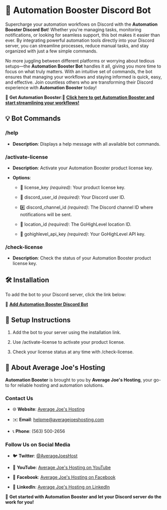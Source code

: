 🚀 **Automation Booster Discord Bot**
=====================================

Supercharge your automation workflows on Discord with the **Automation Booster Discord Bot**! Whether you're managing tasks, monitoring notifications, or looking for seamless support, this bot makes it easier than ever. By integrating powerful automation tools directly into your Discord server, you can streamline processes, reduce manual tasks, and stay organized with just a few simple commands.

No more juggling between different platforms or worrying about tedious setups—the **Automation Booster Bot** handles it all, giving you more time to focus on what truly matters. With an intuitive set of commands, the bot ensures that managing your workflows and staying informed is quick, easy, and effective. Join countless others who are transforming their Discord experience with **Automation Booster** today!

🌟 **Get Automation Booster**:🔗 [**Click here to get Automation Booster and start streamlining your workflows!**](https://www.automationbooster.com?fpr=averagejoeshosting)

💡 **Bot Commands**
-------------------

### /help

*   **Description**: Displays a help message with all available bot commands.
    

### /activate-license

*   **Description**: Activate your Automation Booster product license key.
    
*   **Options**:
    
    *   🔑 license\_key _(required)_: Your product license key.
        
    *   👤 discord\_user\_id _(required)_: Your Discord user ID.
        
    *   #️⃣ discord\_channel\_id _(required)_: The Discord channel ID where notifications will be sent.
        
    *   📍 location\_id _(required)_: The GoHighLevel location ID.
        
    *   🔐 gohighlevel\_api\_key _(required)_: Your GoHighLevel API key.
        

### /check-license

*   **Description**: Check the status of your Automation Booster product license key.
    

🛠 **Installation**
-------------------

To add the bot to your Discord server, click the link below:

🔗 [**Add Automation Booster Discord Bot**](https://discord.com/oauth2/authorize?client_id=1291526647568142407&permissions=92160&response_type=code&redirect_uri=https://averagejoeshosting.com&integration_type=0&scope=messages.read+applications.commands+bot)
    

📝 **Setup Instructions**
-------------------------

1.  Add the bot to your server using the installation link.
    
2.  Use /activate-license to activate your product license.
    
3.  Check your license status at any time with /check-license.
    

💼 **About Average Joe's Hosting**
----------------------------------

**Automation Booster** is brought to you by **Average Joe's Hosting**, your go-to for reliable hosting and automation solutions.

### **Contact Us**

*   🌐 **Website**: [Average Joe's Hosting](https://averagejoeshosting.com)
    
*   ✉️ **Email**: helpme@averagejoeshosting.com
    
*   📞 **Phone**: (563) 500-2656
    

### **Follow Us on Social Media**

*   🐦 **Twitter**: [@AverageJoesHost](https://twitter.com/AverageJoesHost)
    
*   🎥 **YouTube**: [Average Joe's Hosting on YouTube](https://www.youtube.com/@AverageJoesHosting)
    
*   👥 **Facebook**: [Average Joe's Hosting on Facebook](https://facebook.com/AverageJoesHosting)
    
*   💼 **LinkedIn**: [Average Joe's Hosting on LinkedIn](https://linkedin.com/company/AverageJoesHosting)
    

🎉 **Get started with Automation Booster and let your Discord server do the work for you!**
